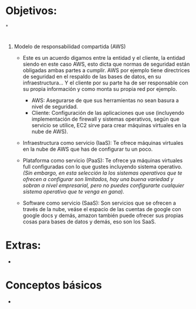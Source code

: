 # Objetivos:
	* 
#	
1. Modelo de responsabilidad compartida (AWS)
    * Este es un acuerdo digamos entre la entidad y el cliente, la entidad siendo en este caso AWS, esto dicta que normas de seguridad
    están obligadas ambas partes a cumplir. AWS por ejemplo tiene directrices de seguridad en el respaldo de las bases de datos, en su
    infraestructura... Y el cliente por su parte ha de ser responsable con su propia información y como monta su propia red por ejemplo.

        * AWS: Asegurarse de que sus herramientas no sean basura a nivel de seguridad.
        * Cliente: Configuración de las aplicaciones que use (incluyendo implementación de firewall y sistemas operativos, según que servicio se utilice, EC2 sirve para crear máquinas virtuales en la nube de AWS).

    * Infraestructura como servicio (IaaS):
        Te ofrece máquinas virtuales en la nube de AWS que has de configurar tu un poco.

    * Plataforma como servicio (PaaS):
        Te ofrece ya máquinas virtuales full configuradas con lo que gustes incluyendo sistema operativo.
        *(Sin embargo, en esta selección la los sistemas operativos que te ofrecen a configurar son limitados, hay una buena variedad y sobran a nivel empresarial, pero no puedes configurarte cualquier sistema operativo que te venga en gana).*
    * Software como servicio (SaaS):
        Son servicios que se ofrecen a través de la nube, veáse el espacio de las cuentas de google con google docs y demás, amazon
        también puede ofrecer sus propias cosas para bases de datos y demás, eso son los SaaS.

# Extras:
  * 

# Conceptos básicos
  * 